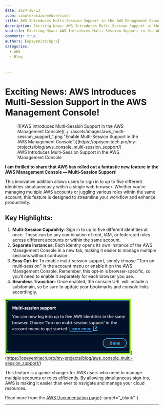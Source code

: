```yaml
---
date: 2024-10-13
icon: simple/amazonwebservices
title: AWS Introduces Multi-Session Support in the AWS Management Console
description: Exciting News: AWS Introduces Multi-Session Support in the AWS Management Console! 
subtitle: Exciting News: AWS Introduces Multi-Session Support in the AWS Management Console!
comments: true
authors: [opeyemitechpro]
categories:
  - AWS
  - Blog
  

---
```


# **Exciting News: AWS Introduces Multi-Session Support in the AWS Management Console!**

<figure markdown="span">
  [![AWS Introduces Multi-Session Support in the AWS Management Console](../../assets/images/aws_multi-session_support_1.png "Enable Multi-Session Support in the AWS Management Console")](https://opeyemitech.pro/my-projects/blog/aws_console_multi-session_support/)
  <figcaption>AWS Introduces Multi-Session Support in the AWS Management Console</figcaption>
</figure>

__I am thrilled to share that AWS has rolled out a fantastic new feature in the AWS Management Console — **Multi-Session Support!**__
<!-- more -->

 This innovative addition allows users to sign in to up to five different identities simultaneously within a single web browser. Whether you're managing multiple AWS accounts or juggling various roles within the same account, this feature is designed to streamline your workflow and enhance productivity.

## **Key Highlights:**

1. **Multi-Session Capability**: Sign in to up to five different identities at once. These can be any combination of root, IAM, or federated roles across different accounts or within the same account.
2. **Separate Instances**: Each identity opens its own instance of the AWS Management Console in a new tab, making it easier to manage multiple sessions without confusion.
3. **Easy Opt-In**: To enable multi-session support, simply choose "Turn on multi-session" in the account menu or enable it on the AWS Management Console. Remember, this opt-in is browser-specific, so you'll need to enable it separately for each browser you use.
4. **Seamless Transition**: Once enabled, the console URL will include a subdomain, so be sure to update your bookmarks and console links accordingly.

![Multi-session Support](../../assets/images/aws_multi-session_support_2.png "Multi-Session Support in the AWS Management Console")](https://opeyemitech.pro/my-projects/blog/aws_console_multi-session_support/)


This feature is a game-changer for AWS users who need to manage multiple accounts or roles efficiently. By allowing simultaneous sign-ins, AWS is making it easier than ever to navigate and manage your cloud resources.


Read more from the [AWS Documentation page](https://docs.aws.amazon.com/awsconsolehelpdocs/latest/gsg/multisession.html){: target="_blank" }


---